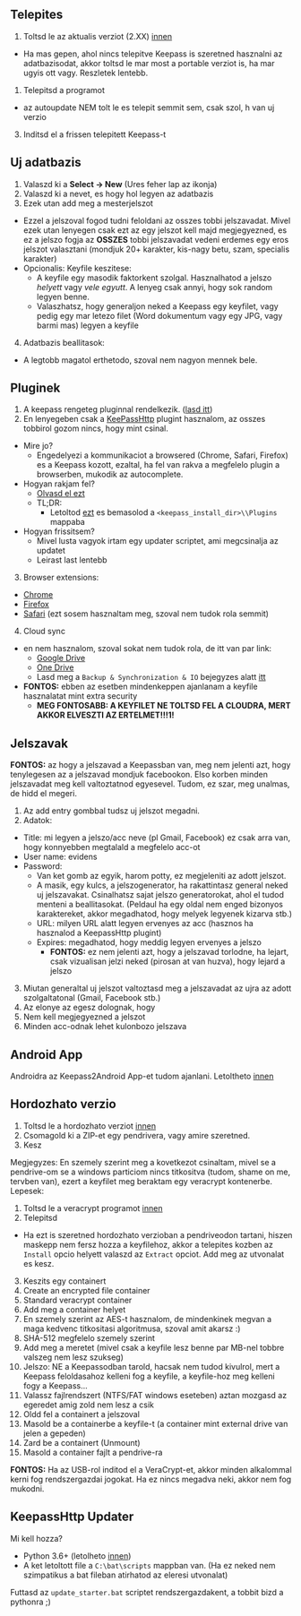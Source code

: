 ## Telepites

1. Toltsd le az aktualis verziot (2.XX) [innen](http://keepass.info/download.html)
  * Ha mas gepen, ahol nincs telepitve Keepass is szeretned hasznalni az adatbazisodat,
    akkor toltsd le mar most a portable verziot is, ha mar ugyis ott vagy.
    Reszletek lentebb.
1. Telepitsd a programot
  * az autoupdate NEM tolt le es telepit semmit sem, csak szol, h van uj verzio
3. Inditsd el a frissen telepitett Keepass-t

## Uj adatbazis
1. Valaszd ki a __Select -> New__ (Ures feher lap az ikonja)
2. Valaszd ki a nevet, es hogy hol legyen az adatbazis
3. Ezek utan add meg a mesterjelszot
  * Ezzel a jelszoval fogod tudni feloldani az osszes tobbi jelszavadat.
    Mivel ezek utan lenyegen csak ezt az egy jelszot kell majd megjegyezned, es ez a jelszo fogja az __OSSZES__ tobbi jelszavadat vedeni
    erdemes egy eros jelszot valasztani (mondjuk 20+ karakter, kis-nagy betu, szam, specialis karakter)
  * Opcionalis: Keyfile keszitese:
    * A keyfile egy masodik faktorkent szolgal.
      Hasznalhatod a jelszo *helyett* vagy *vele egyutt*.
      A lenyeg csak annyi, hogy sok random legyen benne.
    * Valaszhatsz, hogy generaljon neked a Keepass egy keyfilet,
      vagy pedig egy mar letezo filet (Word dokumentum vagy egy JPG, vagy barmi mas) legyen a keyfile 
4. Adatbazis beallitasok:
  * A legtobb magatol erthetodo, szoval nem nagyon mennek bele.

## Pluginek
1. A keepass rengeteg pluginnal rendelkezik. ([lasd itt](https://keepass.info/plugins.html))
2. En lenyegeben csak a [KeePassHttp](https://keepass.info/plugins.html#keepasshttp) plugint hasznalom,
   az osszes tobbirol gozom nincs, hogy mint csinal.
  * Mire jo?
    * Engedelyezi a kommunikaciot a browsered (Chrome, Safari, Firefox) es a Keepass kozott,
      ezaltal, ha fel van rakva a megfelelo plugin a browserben, mukodik az autocomplete.
  * Hogyan rakjam fel?
    * [Olvasd el ezt](https://github.com/pfn/keepasshttp/#non-windows--manual-windows-installation)
    * TL;DR:
      * Letoltod [ezt](https://github.com/pfn/keepasshttp/raw/master/KeePassHttp.plgx) es bemasolod a `<keepass_install_dir>\\Plugins` mappaba
  * Hogyan frissitsem?
    * Mivel lusta vagyok irtam egy updater scriptet, ami megcsinalja az updatet
    * Leirast last lentebb
3. Browser extensions:
  * [Chrome](https://chrome.google.com/webstore/detail/chromeipass/ompiailgknfdndiefoaoiligalphfdae=)
  * [Firefox](https://addons.mozilla.org/en-US/firefox/addon/passifox/)
  * [Safari](https://github.com/mmichaa/passafari.safariextension) (ezt sosem hasznaltam meg, szoval nem tudok rola semmit)
4. Cloud sync
  * en nem hasznalom, szoval sokat nem tudok rola, de itt van par link:
    * [Google Drive](https://sourceforge.net/projects/kp-googlesync/)
    * [One Drive](https://github.com/KoenZomers/KeePassOneDriveSync)
    * Lasd meg a `Backup & Synchronization & IO` bejegyzes alatt [itt](https://keepass.info/plugins.html)
  * __FONTOS:__ ebben az esetben mindenkeppen ajanlanam a keyfile hasznalatat mint extra security
    * __MEG FONTOSABB: A KEYFILET NE TOLTSD FEL A CLOUDRA, MERT AKKOR ELVESZTI AZ ERTELMET!!!1!__ 

## Jelszavak
__FONTOS:__ az hogy a jelszavad a Keepassban van, meg nem jelenti azt, hogy tenylegesen az a jelszavad mondjuk facebookon.
Elso korben minden jelszavadat meg kell valtoztatnod egyesevel.
Tudom, ez szar, meg unalmas, de hidd el megeri.
1. Az add entry gombbal tudsz uj jelszot megadni.
2. Adatok:
  * Title: mi legyen a jelszo/acc neve (pl Gmail, Facebook) ez csak arra van, hogy konnyebben megtalald a megfelelo acc-ot
  * User name: evidens
  * Password:
    * Van ket gomb az egyik, harom potty, ez megjeleniti az adott jelszot.
    * A masik, egy kulcs, a jelszogenerator, ha rakattintasz general neked uj jelszavakat.
      Csinalhatsz sajat jelszo generatorokat, ahol el tudod menteni a beallitasokat.
      (Peldaul ha egy oldal nem enged bizonyos karaktereket, akkor megadhatod, hogy melyek legyenek kizarva stb.)
    * URL: milyen URL alatt legyen ervenyes az acc (hasznos ha hasznalod a KeepassHttp plugint)
    * Expires: megadhatod, hogy meddig legyen ervenyes a jelszo
      * __FONTOS:__ ez nem jelenti azt, hogy a jelszavad torlodne, ha lejart, csak vizualisan jelzi neked (pirosan at van huzva), hogy lejard a jelszo
3. Miutan generaltal uj jelszot valtoztasd meg a jelszavadat az ujra az adott szolgaltatonal (Gmail, Facebook stb.)
4. Az elonye az egesz dolognak, hogy
  1. Nem kell megjegyezned a jelszot
  2. Minden acc-odnak lehet kulonbozo jelszava

## Android App
Androidra az Keepass2Android App-et tudom ajanlani.
Letoltheto [innen](https://play.google.com/store/apps/details?id=keepass2android.keepass2android&hl=hu)

## Hordozhato verzio
1. Toltsd le a hordozhato verziot [innen](http://keepass.info/download.html)
2. Csomagold ki a ZIP-et egy pendrivera, vagy amire szeretned.
3. Kesz

Megjegyzes:
En szemely szerint meg a kovetkezot csinaltam, mivel se a pendrive-om se a windows particiom nincs titkositva
(tudom, shame on me, tervben van), ezert a keyfilet meg beraktam egy veracrypt kontenerbe.
Lepesek:
1. Toltsd le a veracrypt programot [innen](https://veracrypt.codeplex.com/wikipage?title=Downloads#Title)
2. Telepitsd
  * Ha ezt is szeretned hordozhato verzioban a pendriveodon tartani, hiszen maskepp nem fersz hozza a keyfilehoz,
    akkor a telepites kozben az `Install` opcio helyett valaszd az `Extract` opciot. Add meg az utvonalat es kesz.
3. Keszits egy containert
  1. Create an encrypted file container
  2. Standard veracrypt container
  3. Add meg a container helyet
  4. En szemely szerint az AES-t hasznalom, de mindenkinek megvan a maga kedvenc titkositasi algoritmusa, szoval amit akarsz :)
  5. SHA-512 megfelelo szemely szerint
  6. Add meg a meretet (mivel csak a keyfile lesz benne par MB-nel tobbre valszeg nem lesz szukseg)
  7. Jelszo: NE a Keepassodban tarold, hacsak nem tudod kivulrol, mert a Keepass feloldasahoz kelleni fog a keyfile, a keyfile-hoz meg kelleni fogy a Keepass...
  8. Valassz fajlrendszert (NTFS/FAT windows eseteben) aztan mozgasd az egeredet amig zold nem lesz a csik
4. Oldd fel a containert a jelszoval
5. Masold be a containerbe a keyfile-t (a container mint external drive van jelen a gepeden)
6. Zard be a containert (Unmount)
7. Masold a container fajlt a pendrive-ra

__FONTOS:__ Ha az USB-rol inditod el a VeraCrypt-et, akkor minden alkalommal kerni fog rendszergazdai jogokat.
Ha ez nincs megadva neki, akkor nem fog mukodni.

## KeepassHttp Updater
Mi kell hozza?
* Python 3.6+ (letolheto [innen](https://www.python.org/downloads/))
* A ket letoltott file a `C:\bat\scripts` mappban van. (Ha ez neked nem szimpatikus a bat fileban atirhatod az eleresi utvonalat)

Futtasd az `update_starter.bat` scriptet rendszergazdakent, a tobbit bizd a pythonra ;)
